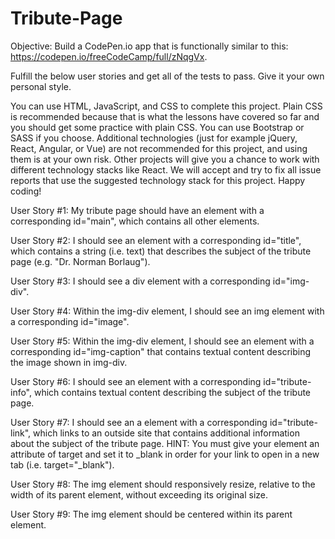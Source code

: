 # Tribute-Page
Objective: Build a CodePen.io app that is functionally similar to this: https://codepen.io/freeCodeCamp/full/zNqgVx.

Fulfill the below user stories and get all of the tests to pass. Give it your own personal style.

You can use HTML, JavaScript, and CSS to complete this project. Plain CSS is recommended because that is what the lessons have covered so far and you should get some practice with plain CSS. You can use Bootstrap or SASS if you choose. Additional technologies (just for example jQuery, React, Angular, or Vue) are not recommended for this project, and using them is at your own risk. Other projects will give you a chance to work with different technology stacks like React. We will accept and try to fix all issue reports that use the suggested technology stack for this project. Happy coding!

User Story #1: My tribute page should have an element with a corresponding id="main", which contains all other elements.

User Story #2: I should see an element with a corresponding id="title", which contains a string (i.e. text) that describes the subject of the tribute page (e.g. "Dr. Norman Borlaug").

User Story #3: I should see a div element with a corresponding id="img-div".

User Story #4: Within the img-div element, I should see an img element with a corresponding id="image".

User Story #5: Within the img-div element, I should see an element with a corresponding id="img-caption" that contains textual content describing the image shown in img-div.

User Story #6: I should see an element with a corresponding id="tribute-info", which contains textual content describing the subject of the tribute page.

User Story #7: I should see an a element with a corresponding id="tribute-link", which links to an outside site that contains additional information about the subject of the tribute page. HINT: You must give your element an attribute of target and set it to _blank in order for your link to open in a new tab (i.e. target="_blank").

User Story #8: The img element should responsively resize, relative to the width of its parent element, without exceeding its original size.

User Story #9: The img element should be centered within its parent element.
